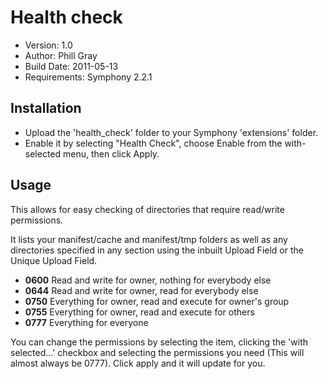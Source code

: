 # Health check

- Version: 1.0
- Author: Phill Gray
- Build Date: 2011-05-13
- Requirements: Symphony 2.2.1

## Installation

- Upload the 'health_check' folder to your Symphony 'extensions' folder.
- Enable it by selecting "Health Check", choose Enable from the with-selected menu, then click Apply.

## Usage

This allows for easy checking of directories that require read/write permissions.

It lists your manifest/cache and manifest/tmp folders as well as any directories specified in any section using the inbuilt Upload Field or the Unique Upload Field.

- **0600** Read and write for owner, nothing for everybody else
- **0644** Read and write for owner, read for everybody else
- **0750** Everything for owner, read and execute for owner's group
- **0755** Everything for owner, read and execute for others
- **0777** Everything for everyone

You can change the permissions by selecting the item, clicking the 'with selected...' checkbox and selecting the permissions you need (This will almost always be 0777). Click apply and it will update for you.
